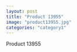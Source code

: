 ```yaml
---
layout: post
title: "Product 13955"
image: "product13955.jpg"
categories: "category1"
---
```

Product 13955
